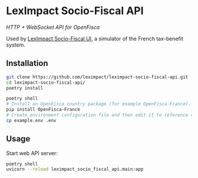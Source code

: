 # LexImpact Socio-Fiscal API

_HTTP + WebSocket API for OpenFisca_

Used by [LexImpact Socio-Fiscal UI](https://github.com/leximpact/leximpact-socio-fiscal-ui), a simulator of the French tax-benefit system.

## Installation

```bash
git clone https://github.com/leximpact/leximpact-socio-fiscal-api.git
cd leximpact-socio-fiscal-api/
poetry install

poetry shell
# Install an OpenFisca country package (for example OpenFisca-France).
pip install OpenFisca-France
# Create environment configuration file and then edit it to reference country package et its JSON output.
cp example.env .env
```

## Usage

Start web API server:

```bash
poetry shell
uvicorn --reload leximpact_socio_fiscal_api.main:app
```
